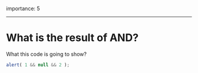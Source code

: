 importance: 5

---

# What is the result of AND?

What this code is going to show?

```js
alert( 1 && null && 2 );
```

